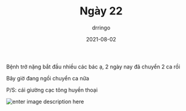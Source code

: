﻿---
title: Ngày 22
date: 2021-08-02
author: drringo
layout: post
---
Bệnh trở nặng bắt đầu nhiều các bác ạ, 2 ngày nay đã chuyển 2 ca rồi

Bây giờ đang ngồi chuyển ca nữa

P/S: cái giường cạc tông huyền thoại

![enter image description here](http://helen.drbinhthanh.com/data/img/ngay22.jpg)
